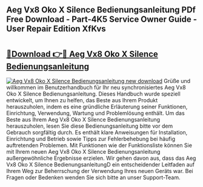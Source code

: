 ## Aeg Vx8 Oko X Silence Bedienungsanleitung PDf Free Download - Part-4K5 Service Owner Guide - User Repair Edition XfKvs

# <h2><a href="http://df3muy5.blite.top/?on=Aeg+Vx8+Oko+X+Silence+Bedienungsanleitung">🔗Download 👉🔴 Aeg Vx8 Oko X Silence Bedienungsanleitung</a></h2>

[![Aeg Vx8 Oko X Silence Bedienungsanleitung new download](https://i.imgur.com/lujVjoI.png)](http://df3muy5.blite.top/?on=Aeg+Vx8+Oko+X+Silence+Bedienungsanleitung)
Grüße und willkommen im Benutzerhandbuch für Ihr neu synchronisiertes Aeg Vx8 Oko X Silence Bedienungsanleitung. Dieses Handbuch wurde speziell entwickelt, um Ihnen zu helfen, das Beste aus Ihrem Produkt herauszuholen, indem es eine gründliche Erläuterung seiner Funktionen, Einrichtung, Verwendung, Wartung und Problemlösung enthält. Um das Beste aus Ihrem Aeg Vx8 Oko X Silence Bedienungsanleitung herauszuholen, lesen Sie diese Bedienungsanleitung bitte vor dem Gebrauch sorgfältig durch. Es enthält klare Anweisungen für Installation, Einrichtung und Betrieb sowie Tipps zur Fehlerbehebung bei häufig auftretenden Problemen. Mit Funktionen wie der Funktionsliste können Sie mit Ihrem neuen Aeg Vx8 Oko X Silence Bedienungsanleitung außergewöhnliche Ergebnisse erzielen. Wir gehen davon aus, dass das Aeg Vx8 Oko X Silence BedienungsanleitungD ein entscheidender Leitfaden auf Ihrem Weg zur Beherrschung der Verwendung Ihres neuen Geräts war. Bei Fragen oder Bedenken wenden Sie sich bitte an unser Support-Team.
